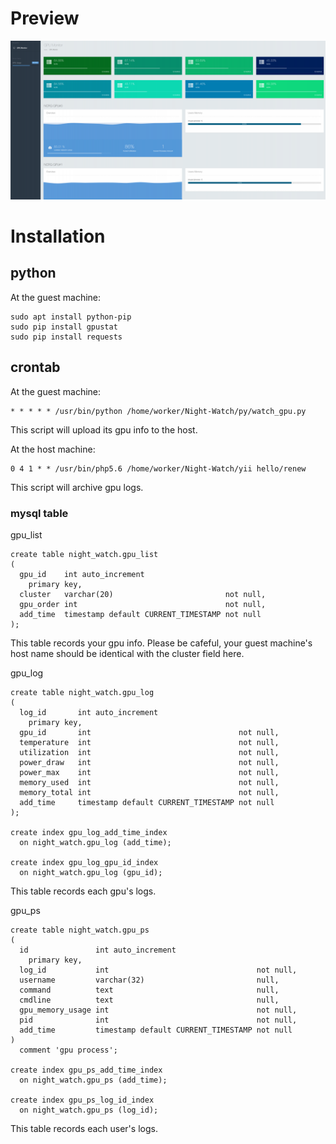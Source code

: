 # Preview
![preview](preview.png)

# Installation

## python

At the guest machine:
```
sudo apt install python-pip
sudo pip install gpustat
sudo pip install requests
```

## crontab

At the guest machine:
```
* * * * * /usr/bin/python /home/worker/Night-Watch/py/watch_gpu.py
```
This script will upload its gpu info to the host.

At the host machine:
```
0 4 1 * * /usr/bin/php5.6 /home/worker/Night-Watch/yii hello/renew
```
This script will archive gpu logs.

### mysql table

gpu_list
```
create table night_watch.gpu_list
(
  gpu_id    int auto_increment
    primary key,
  cluster   varchar(20)                         not null,
  gpu_order int                                 not null,
  add_time  timestamp default CURRENT_TIMESTAMP not null
);
```
This table records your gpu info. Please be cafeful, your guest machine's host name should be identical with the cluster field here.

gpu_log
```
create table night_watch.gpu_log
(
  log_id       int auto_increment
    primary key,
  gpu_id       int                                 not null,
  temperature  int                                 not null,
  utilization  int                                 not null,
  power_draw   int                                 not null,
  power_max    int                                 not null,
  memory_used  int                                 not null,
  memory_total int                                 not null,
  add_time     timestamp default CURRENT_TIMESTAMP not null
);

create index gpu_log_add_time_index
  on night_watch.gpu_log (add_time);

create index gpu_log_gpu_id_index
  on night_watch.gpu_log (gpu_id);
```
This table records each gpu's logs.

gpu_ps
```
create table night_watch.gpu_ps
(
  id               int auto_increment
    primary key,
  log_id           int                                 not null,
  username         varchar(32)                         null,
  command          text                                null,
  cmdline          text                                null,
  gpu_memory_usage int                                 not null,
  pid              int                                 not null,
  add_time         timestamp default CURRENT_TIMESTAMP not null
)
  comment 'gpu process';

create index gpu_ps_add_time_index
  on night_watch.gpu_ps (add_time);

create index gpu_ps_log_id_index
  on night_watch.gpu_ps (log_id);
```
This table records each user's logs.
